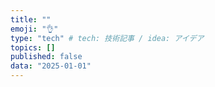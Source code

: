 ```yaml
---
title: ""
emoji: "👌"
type: "tech" # tech: 技術記事 / idea: アイデア
topics: []
published: false
data: "2025-01-01"
---
```

